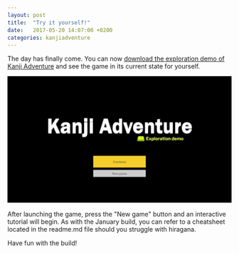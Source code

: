 ```yaml
---
layout: post
title:  "Try it yourself!"
date:   2017-05-20 14:07:00 +0200
categories: kanjiadventure
---
```


The day has finally come. You can now [download the exploration demo of Kanji Adventure][explore_showcase] and see the game in its current state for yourself.

![Exploration demo](/assets/images/explore_showcase.jpg)

After launching the game, press the "New game" button and an interactive tutorial will begin. As with the January build, you can refer to a cheatsheet located in the readme.md file should you struggle with hiragana.

Have fun with the build!

[explore_showcase]: https://github.com/Tomires/kanjiadventure_release/releases/tag/explore_showcase
